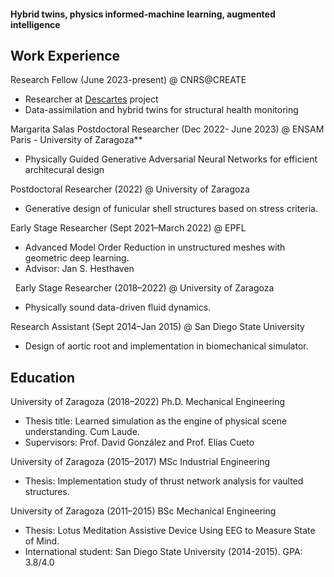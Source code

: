 #### Hybrid twins, physics informed-machine learning, augmented intelligence


## Work Experience

Research Fellow (June 2023-present) @ CNRS@CREATE
* Researcher at [Descartes](https://descartes.cnrsatcreate.cnrs.fr/) project 
* Data-assimilation and hybrid twins for structural health monitoring


Margarita Salas Postdoctoral Researcher (Dec 2022- June 2023) @ ENSAM Paris - University of Zaragoza** 
* Physically Guided Generative Adversarial Neural Networks for efficient architecural design


Postdoctoral Researcher (2022) @ University of Zaragoza
* Generative design of funicular shell structures based on stress criteria.


Early Stage Researcher (Sept 2021–March 2022) @ EPFL
* Advanced Model Order Reduction in unstructured meshes with geometric deep learning. 
* Advisor: Jan S. Hesthaven

 
Early Stage Researcher (2018–2022) @ University of Zaragoza
* Physically sound data-driven fluid dynamics.


Research Assistant (Sept 2014–Jan 2015) @ San Diego State University
* Design of aortic root and implementation in biomechanical simulator.



## Education
University of Zaragoza (2018–2022) Ph.D. Mechanical Engineering
* Thesis title: Learned simulation as the engine of physical scene understanding. Cum Laude. 
* Supervisors: Prof. David González and Prof. Elías Cueto



University of Zaragoza (2015–2017) MSc Industrial Engineering
* Thesis: Implementation study of thrust network analysis for vaulted structures.



University of Zaragoza (2011–2015) BSc Mechanical Engineering
* Thesis: Lotus Meditation Assistive Device Using EEG to Measure State of Mind.
* International student: San Diego State University (2014-2015). GPA: 3.8/4.0


